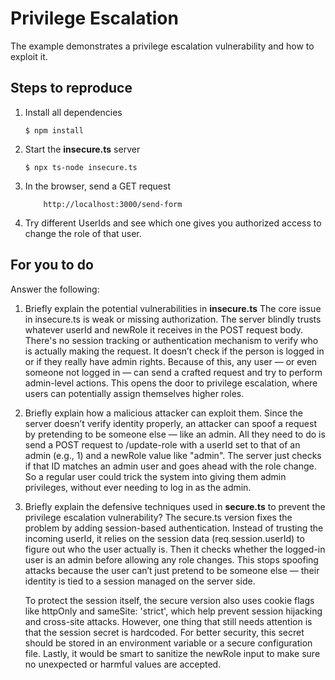# Privilege Escalation

The example demonstrates a privilege escalation vulnerability and how to exploit it.

## Steps to reproduce

1. Install all dependencies

    `$ npm install`

2. Start the **insecure.ts** server

    `$ npx ts-node insecure.ts`

3. In the browser, send a GET request

    ```
        http://localhost:3000/send-form
    ```

4. Try different UserIds and see which one gives you authorized access to change the role of that user.

## For you to do

Answer the following:

1. Briefly explain the potential vulnerabilities in **insecure.ts**
   The core issue in insecure.ts is weak or missing authorization. The server blindly trusts whatever userId and newRole it receives in the POST request body. There's no session tracking or authentication mechanism to verify who is actually making the request. It doesn’t check if the person is logged in or if they really have admin rights. Because of this, any user — or even someone not logged in — can send a crafted request and try to perform admin-level actions. This opens the door to privilege escalation, where users can potentially assign themselves higher roles.

2. Briefly explain how a malicious attacker can exploit them.
   Since the server doesn’t verify identity properly, an attacker can spoof a request by pretending to be someone else — like an admin. All they need to do is send a POST request to /update-role with a userId set to that of an admin (e.g., 1) and a newRole value like "admin". The server just checks if that ID matches an admin user and goes ahead with the role change. So a regular user could trick the system into giving them admin privileges, without ever needing to log in as the admin.


3. Briefly explain the defensive techniques used in **secure.ts** to prevent the privilege escalation vulnerability?
   The secure.ts version fixes the problem by adding session-based authentication. Instead of trusting the incoming userId, it relies on the session data (req.session.userId) to figure out who the user actually is. Then it checks whether the logged-in user is an admin before allowing any role changes. This stops spoofing attacks because the user can’t just pretend to be someone else — their identity is tied to a session managed on the server side.

    To protect the session itself, the secure version also uses cookie flags like httpOnly and sameSite: 'strict', which help prevent session hijacking and cross-site attacks. However, one thing that still needs attention is that the session secret is hardcoded. For better security, this secret should be stored in an environment variable or a secure configuration file. Lastly, it would be smart to sanitize the newRole input to make sure no unexpected or harmful values are accepted.